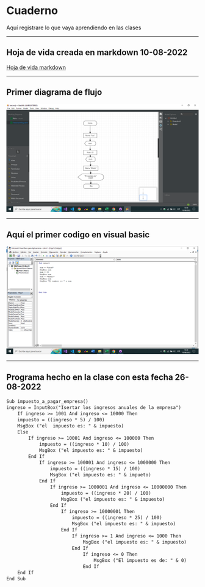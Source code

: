 # Cuaderno
Aquí registrare lo que vaya aprendiendo en las clases
___
## Hoja de vida creada en markdown 10-08-2022
[Hoja de vida markdown](https://github.com/FabioP0/hoja_de_vida)
___
## Primer diagrama de flujo
<a href=""><img src="https://github.com/FabioP0/Cuaderno/blob/main/strauml.png?raw=true" alt="fotico" border="0" width="560"></a>
___

## Aquí el primer codigo en visual basic
<a href=""><img src="https://github.com/FabioP0/Cuaderno/blob/main/visual%20basic.png?raw=true" alt="Img" border="0" width="560"></a>
___
## Programa hecho en la clase con esta fecha 26-08-2022
```
Sub impuesto_a_pagar_empresa()
ingreso = InputBox("Isertar los ingresos anuales de la empresa")
    If ingreso >= 1001 And ingreso <= 10000 Then
    impuesto = ((ingreso * 5) / 100)
    MsgBox ("el  impuesto es: " & impuesto)
    Else
        If ingreso >= 10001 And ingreso <= 100000 Then
            impuesto = ((ingreso * 10) / 100)
            MsgBox ("el impuesto es: " & impuesto)
        End If
            If ingreso >= 100001 And ingreso <= 1000000 Then
                impuesto = ((ingreso * 15) / 100)
                MsgBox ("el impuesto es: " & impueto)
            End If
                If ingreso >= 1000001 And ingreso <= 10000000 Then
                    impuesto = ((ingreso * 20) / 100)
                    MsgBox ("el impuesto es: " & impuesto)
                End If
                    If ingreso >= 10000001 Then
                        impuesto = ((ingreso * 25) / 100)
                        MsgBox ("el impuesto es: " & impuesto)
                    End If
                        If ingreso >= 1 And ingreso <= 1000 Then
                            MsgBox ("el impuesto es: " & impuesto)
                        End If
                            If ingreso <= 0 Then
                                MsgBox ("El impuesto es de: " & 0)
                            End If
    End If
End Sub
```
